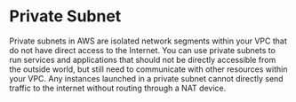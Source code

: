 # Private Subnet

Private subnets in AWS are isolated network segments within your VPC that do not have direct access to the Internet. You can use private subnets to run services and applications that should not be directly accessible from the outside world, but still need to communicate with other resources within your VPC. Any instances launched in a private subnet cannot directly send traffic to the internet without routing through a NAT device.
